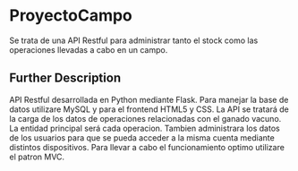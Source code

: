 # ProyectoCampo

Se trata de una API Restful para administrar tanto el stock como las operaciones llevadas a cabo en un campo.

## Further Description
API Restful desarrollada en Python mediante Flask. Para manejar la base de datos utilizare MySQL y para el frontend HTML5 y CSS.
La API se tratará de la carga de los datos de operaciones relacionadas con el ganado vacuno. La entidad principal será cada operacion.
Tambien administrara los datos de los usuarios para que se pueda acceder a la misma cuenta mediante distintos dispositivos.
Para llevar a cabo el funcionamiento optimo utilizare el patron MVC.
